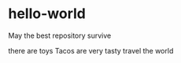 # hello-world
May the best repository survive 

there are toys
Tacos are very tasty
travel the world
